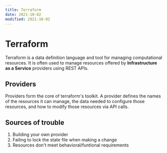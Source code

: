```yaml
---
title: Terraform
date: 2021-10-02
modified: 2021-10-02
---
```


# Terraform

Terraform is a data definition language and tool for managing computational resources. It is often used to manage resources offered by **Infrastructure as a Service** providers using REST APIs.

## Providers

Providers form the core of terraform's toolkit. A provider defines the names of the resources it can manage, the data needed to configure those resources, and how to modify those resources via API calls.

## Sources of trouble

1. Building your own provider
2. Failing to lock the state file when making a change
3. Resources don't meet behavioral/funtional requirements
